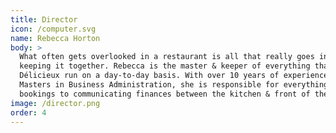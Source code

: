 ```yaml
---
title: Director
icon: /computer.svg
name: Rebecca Horton
body: >
  What often gets overlooked in a restaurant is all that really goes in to
  keeping it together. Rebecca is the master & keeper of everything that makes
  Délicieux run on a day-to-day basis. With over 10 years of experience & a
  Masters in Business Administration, she is responsible for everything from
  bookings to communicating finances between the kitchen & front of the house.
image: /director.png
order: 4
---
```

